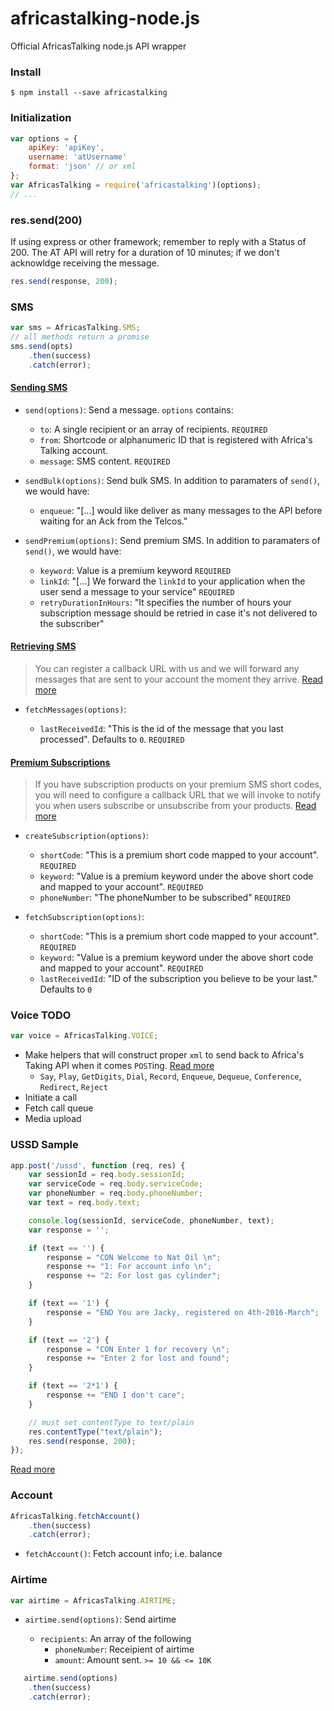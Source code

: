 # africastalking-node.js
Official AfricasTalking node.js API wrapper

### Install

```shell
$ npm install --save africastalking
```

### Initialization

```javascript
var options = {
    apiKey: 'apiKey',
    username: 'atUsername'
    format: 'json' // or xml
};
var AfricasTalking = require('africastalking')(options);
// ...

```


### res.send(200)
If using express or other framework; remember to reply with a Status of 200. The AT API will retry for a duration of 10 minutes; if we don't acknowldge receiving the message.

```javascript
res.send(response, 200);
```


### SMS

```javascript
var sms = AfricasTalking.SMS;
// all methods return a promise
sms.send(opts)
    .then(success)
    .catch(error);
```

#### [Sending SMS](http://docs.africastalking.com/sms/sending)

- `send(options)`: Send a message. `options` contains:

    - `to`: A single recipient or an array of recipients. `REQUIRED`
    - `from`: Shortcode or alphanumeric ID that is registered with Africa's Talking account.
    - `message`: SMS content. `REQUIRED`

- `sendBulk(options)`: Send bulk SMS. In addition to paramaters of `send()`, we would have: 

    - `enqueue`: "[...] would like deliver as many messages to the API before waiting for an Ack from the Telcos."
    
- `sendPremium(options)`: Send premium SMS. In addition to paramaters of `send()`, we would have:

    - `keyword`: Value is a premium keyword `REQUIRED`
    - `linkId`: "[...] We forward the `linkId` to your application when the user send a message to your service" `REQUIRED`
    - `retryDurationInHours`: "It specifies the number of hours your subscription message should be retried in case it's not delivered to the subscriber"
    
#### [Retrieving SMS](http://docs.africastalking.com/sms/fetchmessages)

> You can register a callback URL with us and we will forward any messages that are sent to your account the moment they arrive.
> [Read more](http://docs.africastalking.com/sms/callback)

- `fetchMessages(options)`:

    - `lastReceivedId`: "This is the id of the message that you last processed". Defaults to `0`. `REQUIRED`


#### [Premium Subscriptions](http://docs.africastalking.com/subscriptions/fetchsubscriptions)

> If you have subscription products on your premium SMS short codes, you will need to configure a callback URL that we will invoke to notify you when users subscribe or unsubscribe from your products.
> [Read more](http://docs.africastalking.com/subscriptions/callback)

- `createSubscription(options)`:

    - `shortCode`: "This is a premium short code mapped to your account". `REQUIRED`
    - `keyword`: "Value is a premium keyword under the above short code and mapped to your account". `REQUIRED`
    - `phoneNumber`: "The phoneNumber to be subscribed" `REQUIRED`

- `fetchSubscription(options)`:

    - `shortCode`: "This is a premium short code mapped to your account". `REQUIRED`
    - `keyword`: "Value is a premium keyword under the above short code and mapped to your account". `REQUIRED`
    - `lastReceivedId`: "ID of the subscription you believe to be your last." Defaults to `0`


### Voice **TODO**

```javascript
var voice = AfricasTalking.VOICE;
```
- Make helpers that will construct proper `xml` to send back to Africa's Taking API when it comes `POST`ing. [Read more](http://docs.africastalking.com/voice)
    - `Say`, `Play`, `GetDigits`, `Dial`, `Record`, `Enqueue`, `Dequeue`, `Conference`, `Redirect`, `Reject`
- Initiate a call
- Fetch call queue
- Media upload

### USSD Sample

```javascript
app.post('/ussd', function (req, res) {
    var sessionId = req.body.sessionId;
    var serviceCode = req.body.serviceCode;
    var phoneNumber = req.body.phoneNumber;
    var text = req.body.text;

    console.log(sessionId, serviceCode, phoneNumber, text);
    var response = '';

    if (text == '') {
        response = "CON Welcome to Nat Oil \n";
        response += "1: For account info \n";
        response += "2: For lost gas cylinder";
    }

    if (text == '1') {
        response = "END You are Jacky, registered on 4th-2016-March";
    }

    if (text == '2') {
        response = "CON Enter 1 for recovery \n";
        response += "Enter 2 for lost and found";
    }

    if (text == '2*1') {
        response += "END I don't care";
    }

    // must set contentType to text/plain
    res.contentType("text/plain");
    res.send(response, 200);
});

```
[Read more](http://docs.africastalking.com/ussd)
      

### Account
```javascript
AfricasTalking.fetchAccount()
    .then(success)
    .catch(error);
```
- `fetchAccount()`: Fetch account info; i.e. balance

### Airtime

```javascript
var airtime = AfricasTalking.AIRTIME;
```
- `airtime.send(options)`: Send airtime

    - `recipients`: An array of the following
        - `phoneNumber`: Receipient of airtime
        - `amount`: Amount sent. `>= 10 && <= 10K`


```javascript
   airtime.send(options)
    .then(success)
    .catch(error);
```
